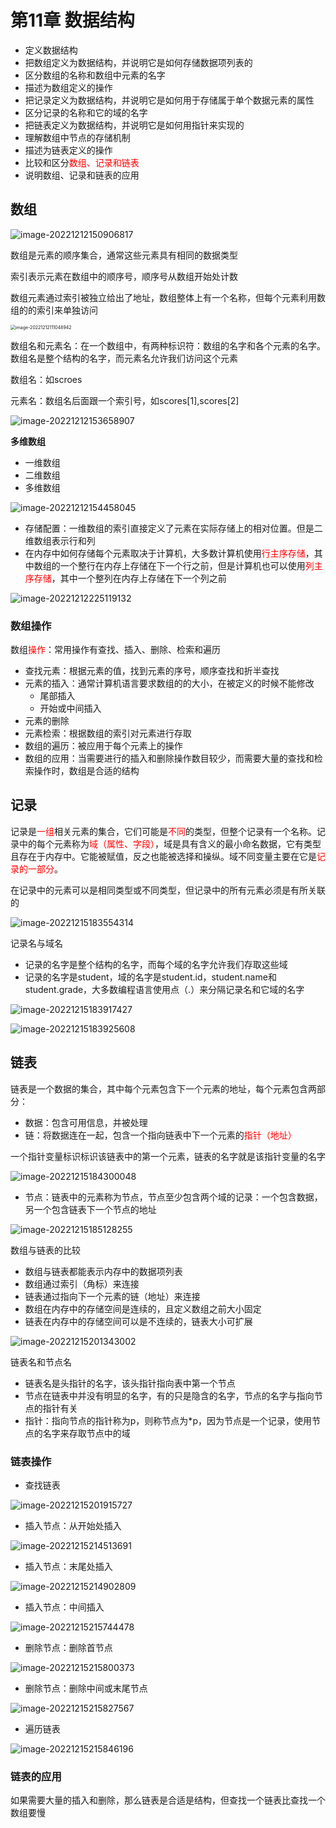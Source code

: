 # 第11章 数据结构

- 定义数据结构
- 把数组定义为数据结构，并说明它是如何存储数据项列表的
- 区分数组的名称和数组中元素的名字
- 描述为数组定义的操作
- 把记录定义为数据结构，并说明它是如何用于存储属于单个数据元素的属性
- 区分记录的名称和它的域的名字
- 把链表定义为数据结构，并说明它是如何用指针来实现的
- 理解数组中节点的存储机制
- 描述为链表定义的操作
- 比较和区分<font color='red'>数组、记录和链表</font>
- 说明数组、记录和链表的应用

## 数组



![image-20221212150906817](数据结构.assets/image-20221212150906817.png)

数组是元素的顺序集合，通常这些元素具有相同的数据类型

索引表示元素在数组中的顺序号，顺序号从数组开始处计数

数组元素通过索引被独立给出了地址，数组整体上有一个名称，但每个元素利用数组的的索引来单独访问

<img src="数据结构.assets/image-20221212111048942.png" alt="image-20221212111048942" style="zoom:50%;" />

数组名和元素名：在一个数组中，有两种标识符：数组的名字和各个元素的名字。数组名是整个结构的名字，而元素名允许我们访问这个元素

数组名：如scroes

元素名：数组名后面跟一个索引号，如scores[1],scores[2]

![image-20221212153658907](数据结构.assets/image-20221212153658907.png)

**多维数组**

- 一维数组
- 二维数组
- 多维数组

![image-20221212154458045](数据结构.assets/image-20221212154458045.png)

- 存储配置：一维数组的索引直接定义了元素在实际存储上的相对位置。但是二维数组表示行和列
- 在内存中如何存储每个元素取决于计算机，大多数计算机使用<font color='red'>行主序存储</font>，其中数组的一个整行在内存上存储在下一个行之前，但是计算机也可以使用<font color='red'>列主序存储</font>，其中一个整列在内存上存储在下一个列之前

![image-20221212225119132](数据结构.assets/image-20221212225119132.png)

### 数组操作

数组<font color='red'>操作</font>：常用操作有查找、插入、删除、检索和遍历

- 查找元素：根据元素的值，找到元素的序号，顺序查找和折半查找
- 元素的插入：通常计算机语言要求数组的的大小，在被定义的时候不能修改
  - 尾部插入
  - 开始或中间插入
- 元素的删除
- 元素检索：根据数组的索引对元素进行存取
- 数组的遍历：被应用于每个元素上的操作
- 数组的应用：当需要进行的插入和删除操作数目较少，而需要大量的查找和检索操作时，数组是合适的结构

## 记录

记录是<font color='red'>一组</font>相关元素的集合，它们可能是<font color='red'>不同</font>的类型，但整个记录有一个名称。记录中的每个元素称为<font color='red'>域（属性、字段）</font>，域是具有含义的最小命名数据，它有类型且存在于内存中。它能被赋值，反之也能被选择和操纵。域不同变量主要在它是<font color='red'>记录的一部分</font>。

在记录中的元素可以是相同类型或不同类型，但记录中的所有元素必须是有所关联的

![image-20221215183554314](数据结构.assets/image-20221215183554314.png)

记录名与域名

- 记录的名字是整个结构的名字，而每个域的名字允许我们存取这些域
- 记录的名字是student，域的名字是student.id，student.name和student.grade，大多数编程语言使用点（.）来分隔记录名和它域的名字

![image-20221215183917427](数据结构.assets/image-20221215183917427.png)

![image-20221215183925608](数据结构.assets/image-20221215183925608.png)

## 链表

链表是一个数据的集合，其中每个元素包含下一个元素的地址，每个元素包含两部分：

- 数据：包含可用信息，并被处理
- 链：将数据连在一起，包含一个指向链表中下一个元素的<font color='red'>指针（地址）</font>

一个指针变量标识标识该链表中的第一个元素，链表的名字就是该指针变量的名字

![image-20221215184300048](数据结构.assets/image-20221215184300048.png)

- 节点：链表中的元素称为节点，节点至少包含两个域的记录：一个包含数据，另一个包含链表下一个节点的地址

![image-20221215185128255](数据结构.assets/image-20221215185128255.png)

数组与链表的比较

- 数组与链表都能表示内存中的数据项列表
- 数组通过索引（角标）来连接
- 链表通过指向下一个元素的链（地址）来连接
- 数组在内存中的存储空间是连续的，且定义数组之前大小固定
- 链表在内存中的存储空间可以是不连续的，链表大小可扩展

![image-20221215201343002](数据结构.assets/image-20221215201343002.png)

链表名和节点名

- 链表名是头指针的名字，该头指针指向表中第一个节点
- 节点在链表中并没有明显的名字，有的只是隐含的名字，节点的名字与指向节点的指针有关
- 指针：指向节点的指针称为p，则称节点为*p，因为节点是一个记录，使用节点的名字来存取节点中的域

### 链表操作

- 查找链表

![image-20221215201915727](数据结构.assets/image-20221215201915727.png)

- 插入节点：从开始处插入

![image-20221215214513691](数据结构.assets/image-20221215214513691.png)

- 插入节点：末尾处插入

![image-20221215214902809](数据结构.assets/image-20221215214902809.png)

- 插入节点：中间插入

![image-20221215215744478](数据结构.assets/image-20221215215744478.png)

- 删除节点：删除首节点

![image-20221215215800373](数据结构.assets/image-20221215215800373.png)

- 删除节点：删除中间或末尾节点

![image-20221215215827567](数据结构.assets/image-20221215215827567.png)

- 遍历链表

![image-20221215215846196](数据结构.assets/image-20221215215846196.png)

### 链表的应用

如果需要大量的插入和删除，那么链表是合适是结构，但查找一个链表比查找一个数组要慢